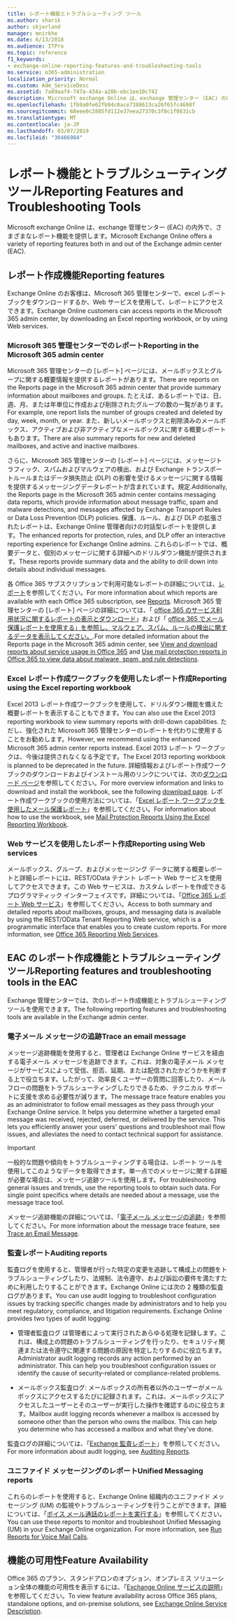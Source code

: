 ```yaml
---
title: レポート機能とトラブルシューティング ツール
ms.author: sharik
author: skjerland
manager: mnirkhe
ms.date: 6/13/2018
ms.audience: ITPro
ms.topic: reference
f1_keywords:
- exchange-online-reporting-features-and-troubleshooting-tools
ms.service: o365-administration
localization_priority: Normal
ms.custom: Adm_ServiceDesc
ms.assetid: 7a89aaf4-747a-434a-a20b-ebc1ee10c742
description: Microsoft exchange Online は、exchange 管理センター (EAC) の内外で、さまざまなレポート機能を提供します。
ms.openlocfilehash: 1fb9a0fe62fb94c0ace7388613ca26f65fc4698f
ms.sourcegitcommit: 68eee0c2885fd112e37eea27370c3f8c1f0831cb
ms.translationtype: MT
ms.contentlocale: ja-JP
ms.lasthandoff: 03/07/2019
ms.locfileid: "30466984"
---
```

# <a name="reporting-features-and-troubleshooting-tools"></a><span data-ttu-id="a3e7f-103">レポート機能とトラブルシューティング ツール</span><span class="sxs-lookup"><span data-stu-id="a3e7f-103">Reporting Features and Troubleshooting Tools</span></span>

<span data-ttu-id="a3e7f-104">Microsoft exchange Online は、exchange 管理センター (EAC) の内外で、さまざまなレポート機能を提供します。</span><span class="sxs-lookup"><span data-stu-id="a3e7f-104">Microsoft Exchange Online offers a variety of reporting features both in and out of the Exchange admin center (EAC).</span></span>
  
## <a name="reporting-features"></a><span data-ttu-id="a3e7f-105">レポート作成機能</span><span class="sxs-lookup"><span data-stu-id="a3e7f-105">Reporting features</span></span>

<span data-ttu-id="a3e7f-106">Exchange Online のお客様は、Microsoft 365 管理センターで、excel レポートブックをダウンロードするか、Web サービスを使用して、レポートにアクセスできます。</span><span class="sxs-lookup"><span data-stu-id="a3e7f-106">Exchange Online customers can access reports in the Microsoft 365 admin center, by downloading an Excel reporting workbook, or by using Web services.</span></span>
  
### <a name="reporting-in-the-microsoft-365-admin-center"></a><span data-ttu-id="a3e7f-107">Microsoft 365 管理センターでのレポート</span><span class="sxs-lookup"><span data-stu-id="a3e7f-107">Reporting in the Microsoft 365 admin center</span></span>

<span data-ttu-id="a3e7f-108">Microsoft 365 管理センターの [レポート] ページには、メールボックスとグループに関する概要情報を提供するレポートがあります。</span><span class="sxs-lookup"><span data-stu-id="a3e7f-108">There are reports on the Reports page in the Microsoft 365 admin center that provide summary information about mailboxes and groups.</span></span> <span data-ttu-id="a3e7f-109">たとえば、あるレポートでは、日、週、月、または年単位に作成および削除されたグループの数の一覧があります。</span><span class="sxs-lookup"><span data-stu-id="a3e7f-109">For example, one report lists the number of groups created and deleted by day, week, month, or year.</span></span> <span data-ttu-id="a3e7f-110">また、新しいメールボックスと削除済みのメールボックス、アクティブおよび非アクティブなメールボックスに関する概要レポートもあります。</span><span class="sxs-lookup"><span data-stu-id="a3e7f-110">There are also summary reports for new and deleted mailboxes, and active and inactive mailboxes.</span></span> 
  
<span data-ttu-id="a3e7f-111">さらに、Microsoft 365 管理センターの [レポート] ページには、メッセージトラフィック、スパムおよびマルウェアの検出、および Exchange トランスポートルールまたはデータ損失防止 (DLP) の影響を受けるメッセージに関する情報を提供するメッセージングデータレポートが含まれています。規定.</span><span class="sxs-lookup"><span data-stu-id="a3e7f-111">Additionally, the Reports page in the Microsoft 365 admin center contains messaging data reports, which provide information about message traffic, spam and malware detections, and messages affected by Exchange Transport Rules or Data Loss Prevention (DLP) policies.</span></span> <span data-ttu-id="a3e7f-112">保護、ルール、および DLP の拡張されたレポートは、Exchange Online 管理者向けの対話型レポートを提供します。</span><span class="sxs-lookup"><span data-stu-id="a3e7f-112">The enhanced reports for protection, rules, and DLP offer an interactive reporting experience for Exchange Online admins.</span></span> <span data-ttu-id="a3e7f-113">これらのレポートでは、概要データと、個別のメッセージに関する詳細へのドリルダウン機能が提供されます。</span><span class="sxs-lookup"><span data-stu-id="a3e7f-113">These reports provide summary data and the ability to drill down into details about individual messages.</span></span>
  
<span data-ttu-id="a3e7f-114">各 Office 365 サブスクリプションで利用可能なレポートの詳細については、[レポート](../office-365-platform-service-description/reports.md)を参照してください。</span><span class="sxs-lookup"><span data-stu-id="a3e7f-114">For more information about which reports are available with each Office 365 subscription, see [Reports](../office-365-platform-service-description/reports.md).</span></span> <span data-ttu-id="a3e7f-115">Microsoft 365 管理センターの [レポート] ページの詳細については、「 [office 365 のサービス利用状況に関するレポートの表示とダウンロード](https://go.microsoft.com/fwlink/p/?LinkId=401187)」および「 [office 365 でメール保護レポートを使用する」を参照し、マルウェア、スパム、ルールの検出に関するデータを表示してください。](https://go.microsoft.com/fwlink/p/?LinkID=401102).</span><span class="sxs-lookup"><span data-stu-id="a3e7f-115">For more detailed information about the Reports page in the Microsoft 365 admin center, see [View and download reports about service usage in Office 365](https://go.microsoft.com/fwlink/p/?LinkId=401187) and [Use mail protection reports in Office 365 to view data about malware, spam, and rule detections](https://go.microsoft.com/fwlink/p/?LinkID=401102).</span></span>
  
### <a name="reporting-using-the-excel-reporting-workbook"></a><span data-ttu-id="a3e7f-116">Excel レポート作成ワークブックを使用したレポート作成</span><span class="sxs-lookup"><span data-stu-id="a3e7f-116">Reporting using the Excel reporting workbook</span></span>

<span data-ttu-id="a3e7f-117">Excel 2013 レポート作成ワークブックを使用して、ドリルダウン機能を備えた概要レポートを表示することもできます。</span><span class="sxs-lookup"><span data-stu-id="a3e7f-117">You can also use the Excel 2013 reporting workbook to view summary reports with drill-down capabilities.</span></span> <span data-ttu-id="a3e7f-118">ただし、強化された Microsoft 365 管理センターのレポートを代わりに使用することをお勧めします。</span><span class="sxs-lookup"><span data-stu-id="a3e7f-118">However, we recommend using the enhanced Microsoft 365 admin center reports instead.</span></span> <span data-ttu-id="a3e7f-119">Excel 2013 レポート ワークブックは、今後は提供されなくなる予定です。</span><span class="sxs-lookup"><span data-stu-id="a3e7f-119">The Excel 2013 reporting workbook is planned to be deprecated in the future.</span></span> <span data-ttu-id="a3e7f-120">詳細情報およびレポート作成ワークブックのダウンロードおよびインストール用のリンクについては、次の[ダウンロード ページ](https://go.microsoft.com/fwlink/p/?LinkId=271776)を参照してください。</span><span class="sxs-lookup"><span data-stu-id="a3e7f-120">For more overview information and links to download and install the workbook, see the following [download page](https://go.microsoft.com/fwlink/p/?LinkId=271776).</span></span> <span data-ttu-id="a3e7f-121">レポート作成ワークブックの使用方法については、「[Excel レポート ワークブックを使用したメール保護レポート](https://go.microsoft.com/fwlink/p/?LinkId=285211)」を参照してください。</span><span class="sxs-lookup"><span data-stu-id="a3e7f-121">For information about how to use the workbook, see [Mail Protection Reports Using the Excel Reporting Workbook](https://go.microsoft.com/fwlink/p/?LinkId=285211).</span></span> 
  
### <a name="reporting-using-web-services"></a><span data-ttu-id="a3e7f-122">Web サービスを使用したレポート作成</span><span class="sxs-lookup"><span data-stu-id="a3e7f-122">Reporting using Web services</span></span>

<span data-ttu-id="a3e7f-p105">メールボックス、グループ、およびメッセージング データに関する概要レポートと詳細レポートには、REST/OData テナント レポート Web サービスを使用してアクセスできます。この Web サービスは、カスタム レポートを作成できるプログラマティック インターフェイスです。詳細については、「[Office 365 レポート Web サービス](https://go.microsoft.com/fwlink/p/?LinkId=287041)」を参照してください。</span><span class="sxs-lookup"><span data-stu-id="a3e7f-p105">Access to both summary and detailed reports about mailboxes, groups, and messaging data is available by using the REST/OData Tenant Reporting Web service, which is a programmatic interface that enables you to create custom reports. For more information, see [Office 365 Reporting Web Services](https://go.microsoft.com/fwlink/p/?LinkId=287041).</span></span>
  
## <a name="reporting-features-and-troubleshooting-tools-in-the-eac"></a><span data-ttu-id="a3e7f-125">EAC のレポート作成機能とトラブルシューティング ツール</span><span class="sxs-lookup"><span data-stu-id="a3e7f-125">Reporting features and troubleshooting tools in the EAC</span></span>

<span data-ttu-id="a3e7f-126">Exchange 管理センターでは、次のレポート作成機能とトラブルシューティング ツールを使用できます。</span><span class="sxs-lookup"><span data-stu-id="a3e7f-126">The following reporting features and troubleshooting tools are available in the Exchange admin center.</span></span>
  
### <a name="trace-an-email-message"></a><span data-ttu-id="a3e7f-127">電子メール メッセージの追跡</span><span class="sxs-lookup"><span data-stu-id="a3e7f-127">Trace an email message</span></span>

<span data-ttu-id="a3e7f-p106">メッセージ追跡機能を使用すると、管理者は Exchange Online サービスを経由する電子メール メッセージを追跡できます。これは、対象の電子メール メッセージがサービスによって受信、拒否、延期、または配信されたかどうかを判断する上で役立ちます。したがって、効率良くユーザーの質問に回答したり、メール フローの問題をトラブルシューティングしたりできるため、テクニカル サポートに支援を求める必要性が減ります。</span><span class="sxs-lookup"><span data-stu-id="a3e7f-p106">The message trace feature enables you as an administrator to follow email messages as they pass through your Exchange Online service. It helps you determine whether a targeted email message was received, rejected, deferred, or delivered by the service. This lets you efficiently answer your users' questions and troubleshoot mail flow issues, and alleviates the need to contact technical support for assistance.</span></span>
  
> [!IMPORTANT]
> <span data-ttu-id="a3e7f-p107">一般的な問題や傾向をトラブルシューティングする場合は、レポート ツールを使用してこのようなデータを取得できます。単一点でのメッセージに関する詳細が必要な場合は、メッセージ追跡ツールを使用します。</span><span class="sxs-lookup"><span data-stu-id="a3e7f-p107">For troubleshooting general issues and trends, use the reporting tools to obtain such data. For single point specifics where details are needed about a message, use the message trace tool.</span></span> 
  
<span data-ttu-id="a3e7f-133">メッセージ追跡機能の詳細については、「[電子メール メッセージの追跡](https://go.microsoft.com/fwlink/p/?LinkId=271777)」を参照してください。</span><span class="sxs-lookup"><span data-stu-id="a3e7f-133">For more information about the message trace feature, see [Trace an Email Message](https://go.microsoft.com/fwlink/p/?LinkId=271777).</span></span>
  
### <a name="auditing-reports"></a><span data-ttu-id="a3e7f-134">監査レポート</span><span class="sxs-lookup"><span data-stu-id="a3e7f-134">Auditing reports</span></span>

<span data-ttu-id="a3e7f-p108">監査ログを使用すると、管理者が行った特定の変更を追跡して構成上の問題をトラブルシューティングしたり、法規制、法令遵守、および訴訟の要件を満たすために利用したりすることができます。Exchange Online には次の 2 種類の監査ログがあります。</span><span class="sxs-lookup"><span data-stu-id="a3e7f-p108">You can use audit logging to troubleshoot configuration issues by tracking specific changes made by administrators and to help you meet regulatory, compliance, and litigation requirements. Exchange Online provides two types of audit logging:</span></span>
  
- <span data-ttu-id="a3e7f-p109">管理者監査ログ は管理者によって実行されたあらゆる処理を記録します。これは、構成上の問題のトラブルシューティングを行ったり、セキュリティ関連または法令遵守に関連する問題の原因を特定したりするのに役立ちます。</span><span class="sxs-lookup"><span data-stu-id="a3e7f-p109">Administrator audit logging records any action performed by an administrator. This can help you troubleshoot configuration issues or identify the cause of security-related or compliance-related problems.</span></span> 
    
- <span data-ttu-id="a3e7f-p110">メールボックス監査ログ: メールボックスの所有者以外のユーザーがメールボックスにアクセスするたびに記録されます。これは、メールボックスにアクセスしたユーザーとそのユーザーが実行した操作を確認するのに役立ちます。</span><span class="sxs-lookup"><span data-stu-id="a3e7f-p110">Mailbox audit logging records whenever a mailbox is accessed by someone other than the person who owns the mailbox. This can help you determine who has accessed a mailbox and what they've done.</span></span> 
    
<span data-ttu-id="a3e7f-141">監査ログの詳細については、「[Exchange 監査レポート](https://go.microsoft.com/fwlink/p/?LinkId=271779)」を参照してください。</span><span class="sxs-lookup"><span data-stu-id="a3e7f-141">For more information about audit logging, see [Auditing Reports](https://go.microsoft.com/fwlink/p/?LinkId=271779).</span></span>
  
### <a name="unified-messaging-reports"></a><span data-ttu-id="a3e7f-142">ユニファイド メッセージングのレポート</span><span class="sxs-lookup"><span data-stu-id="a3e7f-142">Unified Messaging reports</span></span>

<span data-ttu-id="a3e7f-p111">これらのレポートを使用すると、Exchange Online 組織内のユニファイド メッセージング (UM) の監視やトラブルシューティングを行うことができます。詳細については、「[ボイス メール通話のレポートを実行する](https://go.microsoft.com/fwlink/p/?LinkId=287042)」を参照してください。</span><span class="sxs-lookup"><span data-stu-id="a3e7f-p111">You can use these reports to monitor and troubleshoot Unified Messaging (UM) in your Exchange Online organization. For more information, see [Run Reports for Voice Mail Calls](https://go.microsoft.com/fwlink/p/?LinkId=287042).</span></span>
  
## <a name="feature-availability"></a><span data-ttu-id="a3e7f-145">機能の可用性</span><span class="sxs-lookup"><span data-stu-id="a3e7f-145">Feature Availability</span></span>

<span data-ttu-id="a3e7f-146">Office 365 のプラン、スタンドアロンのオプション、オンプレミス ソリューション全体の機能の可用性を表示するには、「[Exchange Online サービスの説明](exchange-online-service-description.md)」を参照してください。</span><span class="sxs-lookup"><span data-stu-id="a3e7f-146">To view feature availability across Office 365 plans, standalone options, and on-premise solutions, see [Exchange Online Service Description](exchange-online-service-description.md).</span></span>
  

